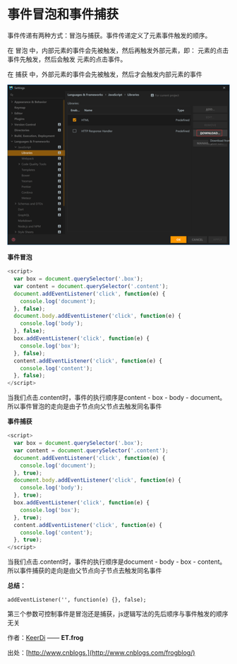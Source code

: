 # 事件冒泡和事件捕获

事件传递有两种方式：冒泡与捕获。事件传递定义了元素事件触发的顺序。

在 冒泡 中，内部元素的事件会先被触发，然后再触发外部元素，即：  元素的点击事件先触发，然后会触发  元素的点击事件。

在 捕获 中，外部元素的事件会先被触发，然后才会触发内部元素的事件 

![](.gitbook/assets/image%20%284%29.png)

**事件冒泡**

```javascript
<script>
  var box = document.querySelector('.box');
  var content = document.querySelector('.content');
  document.addEventListener('click', function(e) {
    console.log('document');
  }, false);
  document.body.addEventListener('click', function(e) {
    console.log('body');
  }, false);
  box.addEventListener('click', function(e) {
    console.log('box');
  }, false);
  content.addEventListener('click', function(e) {
    console.log('content');
  }, false);
</script>
```

当我们点击.content时，事件的执行顺序是content - box - body - document。所以事件冒泡的走向是由子节点向父节点去触发同名事件

**事件捕获**

```javascript
<script>
  var box = document.querySelector('.box');
  var content = document.querySelector('.content');
  document.addEventListener('click', function(e) {
    console.log('document');
  }, true);
  document.body.addEventListener('click', function(e) {
    console.log('body');
  }, true);
  box.addEventListener('click', function(e) {
    console.log('box');
  }, true);
  content.addEventListener('click', function(e) {
    console.log('content');
  }, true);
</script>
```

当我们点击.content时，事件的执行顺序是document - body - box - content。所以事件捕获的走向是由父节点向子节点去触发同名事件

**总结：**

```text
addEventListener('', function(e) {}, false);
```

第三个参数可控制事件是冒泡还是捕获，js逻辑写法的先后顺序与事件触发的顺序无关

作者：[KeerDi](http://www.cnblogs.com/keerdi/) —— **ET.frog**  
  
出处：[http://www.cnblogs.](http://www.cnblogs.com/frogblog/)

